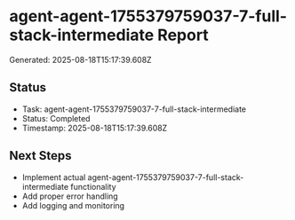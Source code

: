# agent-agent-1755379759037-7-full-stack-intermediate Report

Generated: 2025-08-18T15:17:39.608Z

## Status
- Task: agent-agent-1755379759037-7-full-stack-intermediate
- Status: Completed
- Timestamp: 2025-08-18T15:17:39.608Z

## Next Steps
- Implement actual agent-agent-1755379759037-7-full-stack-intermediate functionality
- Add proper error handling
- Add logging and monitoring
